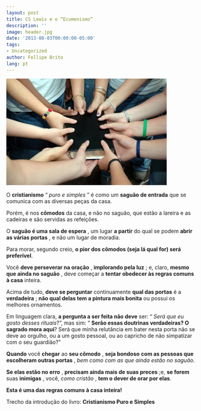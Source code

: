```yaml
---
layout: post
title: CS Lewis e o “Ecumenismo”
description: ''
image: header.jpg
date: '2013-08-03T00:00:00-05:00'
tags:
- Uncategorized
author: Fellipe Brito
lang: pt
---
```


[![ecumenismo](/img/posts/2013/08/ecumenismo.jpg)](/img/posts/2013/08/ecumenismo.jpg)

O **cristianismo** “ _puro e simples_ ” é como um **saguão de entrada** que se
comunica com as diversas peças da casa.

Porém, é nos **cômodos** da casa, e não no saguão, que estão a lareira e as
cadeiras e são servidas as refeições.

O **saguão é uma sala de espera** , um lugar **a partir** do qual se podem
**abrir as várias portas** , e não um lugar de moradia.

Para morar, segundo creio, **o pior dos cômodos (seja lá qual for) será
preferível**.

Você **deve perseverar na oração** , **implorando pela luz** ; e, claro,
**mesmo que ainda no saguão** , deve começar a **tentar obedecer às regras
comuns à casa** inteira.

Acima de tudo, **deve se perguntar** continuamente **qual das portas** é a
**verdadeira** ; **não qual delas tem a pintura mais bonita** ou possui os
melhores ornamentos.

Em linguagem clara, **a pergunta a ser feita não deve** ser: “ _Será que eu
gosto desses rituais_?”, mas sim: “ **Serão essas doutrinas verdadeiras? O
sagrado mora aqui**? Será que minha relutância em bater nesta porta não se
deve ao orgulho, ou a um gosto pessoal, ou ao capricho de não simpatizar com o
seu guardião?”

**Quando** você **chegar** ao **seu cômodo** , **seja bondoso** **com as
pessoas que escolheram outras portas** , _bem como com as que ainda estão no
saguão_.

**Se elas estão no erro** , **precisam ainda mais de suas preces** ;e, **se
forem** suas **inimigas** , você, _como cristão_ , **tem o dever de orar por
elas**.

**Esta é uma das regras comuns à casa inteira!**

Trecho da introdução do livro: **Cristianismo Puro e Simples**

